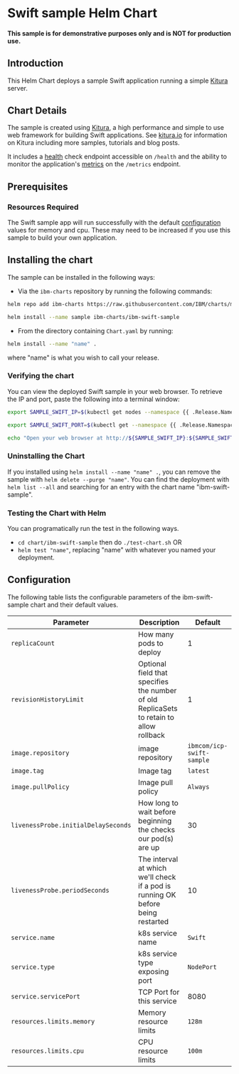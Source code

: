# Swift sample Helm Chart
#### This sample is for demonstrative purposes only and is NOT for production use.

## Introduction
This Helm Chart deploys a sample Swift application running a simple [Kitura](https://github.com/IBM-Swift/Kitura) server.

## Chart Details
The sample is created using [Kitura](https://github.com/IBM-Swift/Kitura), a high performance and simple to use web framework for building Swift applications. See [kitura.io](https://kitura.io) for information on Kitura including more samples, tutorials and blog posts.

It includes a [health](https://github.com/IBM-Swift/Health) check endpoint accessible on `/health` and the ability to monitor the application's [metrics](https://github.com/RuntimeTools/SwiftMetrics) on the `/metrics` endpoint.

## Prerequisites
### Resources Required
The Swift sample app will run successfully with the default [configuration](#Configuration) values for memory and cpu. These may need to be increased if you use this sample to build your own application.

## Installing the chart
The sample can be installed in the following ways:
- Via the `ibm-charts` repository by running the following commands:
```bash
helm repo add ibm-charts https://raw.githubusercontent.com/IBM/charts/master/repo/stable/
```
```bash
helm install --name sample ibm-charts/ibm-swift-sample
```

- From the directory containing `Chart.yaml` by running:
```bash
helm install --name "name" .
```
 where "name" is what you wish to call your release.


### Verifying the chart
You can view the deployed Swift sample in your web browser. To retrieve the IP and port, paste the following into a terminal window:

```bash
export SAMPLE_SWIFT_IP=$(kubectl get nodes --namespace {{ .Release.Namespace }} -o jsonpath="{.items[0].status.addresses[0].address}")
```

```bash
export SAMPLE_SWIFT_PORT=$(kubectl get --namespace {{ .Release.Namespace }} -o jsonpath="{.spec.ports[0].nodePort}" services {{ template "fullname" . }})
```

```bash
echo "Open your web browser at http://${SAMPLE_SWIFT_IP}:${SAMPLE_SWIFT_PORT} to view the sample."
```

### Uninstalling the Chart

If you installed using `helm install --name "name" .`, you can remove the sample with `helm delete --purge "name"`. You can find the deployment with `helm list --all` and searching for an entry with the chart name "ibm-swift-sample".

### Testing the Chart with Helm

You can programatically run the test in the following ways.
- `cd chart/ibm-swift-sample` then do `./test-chart.sh` OR
- `helm test "name"`, replacing "name" with whatever you named your deployment.

## Configuration

The following table lists the configurable parameters of the ibm-swift-sample chart and their default values.

| Parameter                  | Description                                     | Default                                                    |
| -----------------------    | ---------------------------------------------   | ---------------------------------------------------------- |
| `replicaCount`             | How many pods to deploy                         | 1                                                          |
| `revisionHistoryLimit`     | Optional field that specifies the number of old ReplicaSets to retain to allow rollback   | 1                |
| `image.repository`         | image repository                                | `ibmcom/icp-swift-sample`                                 |
| `image.tag`                | Image tag                                       | `latest`                                                    |
| `image.pullPolicy`         | Image pull policy                               | `Always`                                                   |
| `livenessProbe.initialDelaySeconds`   | How long to wait before beginning the checks our pod(s) are up |   30                             |
| `livenessProbe.periodSeconds`         | The interval at which we'll check if a pod is running OK before being restarted     | 10          |
| `service.name`             | k8s service name                                | `Swift`                                                     |
| `service.type`             | k8s service type exposing port                  | `NodePort`                                                 |
| `service.servicePort`      | TCP Port for this service                       | 8080                                                       |
| `resources.limits.memory`  | Memory resource limits                          | `128m`                                                     |
| `resources.limits.cpu`     | CPU resource limits                             | `100m`                                                     |
